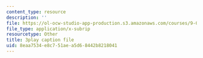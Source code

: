 ```yaml
---
content_type: resource
description: ''
file: https://ol-ocw-studio-app-production.s3.amazonaws.com/courses/9-04-sensory-systems-fall-2013/8eaa7534e8c751aea5d68442b8218041_rGYhDvz066I.vtt
file_type: application/x-subrip
resourcetype: Other
title: 3play caption file
uid: 8eaa7534-e8c7-51ae-a5d6-8442b8218041
---
```

